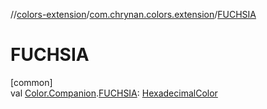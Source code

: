 //[colors-extension](../../index.md)/[com.chrynan.colors.extension](index.md)/[FUCHSIA](-f-u-c-h-s-i-a.md)

# FUCHSIA

[common]\
val [Color.Companion](../../../colors-core/colors-core/com.chrynan.colors/-color/-companion/index.md).[FUCHSIA](-f-u-c-h-s-i-a.md): [HexadecimalColor](../../../colors-core/colors-core/com.chrynan.colors/-hexadecimal-color/index.md)
